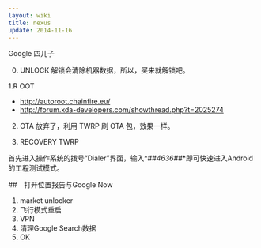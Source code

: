 ```yaml
---
layout: wiki
title: nexus
update: 2014-11-16
---
```

Google 四儿子

0. UNLOCK
解锁会清除机器数据，所以，买来就解锁吧。

1.R OOT
   - http://autoroot.chainfire.eu/
   - http://forum.xda-developers.com/showthread.php?t=2025274

2. OTA
放弃了，利用 TWRP 刷 OTA 包，效果一样。

3. RECOVERY
TWRP


首先进入操作系统的拨号“Dialer”界面，输入*#*#4636#*#*即可快速进入Android的工程测试模式。


##　打开位置报告与Google Now
1. market unlocker
2. 飞行模式重启
3. VPN
4. 清理Google Search数据
5. OK